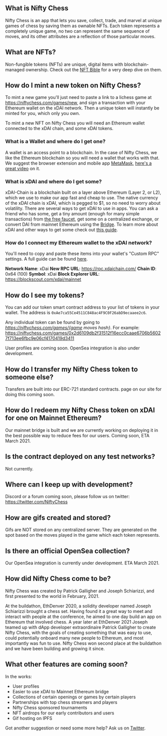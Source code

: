## What is Nifty Chess

Nifty Chess is an app that lets you save, collect, trade, and marvel at unique games of chess by saving them as ownable NFTs. Each token represents a completely unique game, no two can represent the same sequence of moves, and its other attributes are a reflection of those particular moves.

## What are NFTs?

Non-fungible tokens (NFTs) are unique, digital items with blockchain-managed ownership. Check out the [NFT Bible](https://opensea.io/blog/guides/non-fungible-tokens/) for a very deep dive on them.

## How do I mint a new token on Nifty Chess?

To mint a new game you'll just need to paste a link to a lichess game at https://niftychess.com/games/new, and sign a transaction with your Ethereum wallet on the xDAI network. Then a unique token will instantly be minted for you, which only you own.

To mint a new NFT on Nifty Chess you will need an Ethereum wallet connected to the xDAI chain, and some xDAI tokens.

### What is a Wallet and where do I get one?

A wallet is an access point to a blockchain. In the case of Nifty Chess, we like the Ethereum blockchain so you will need a wallet that works with that. We suggest the browser extension and mobile app [MetaMask](https://metamask.io/), [here's a great video](https://youtu.be/6Gf_kRE4MJU?t=6) on it.

### What is xDAI and where do I get some?

xDAI-Chain is a blockchain built on a layer above Ethereum (Layer 2, or L2), which we use to make our app fast and cheap to use. The native currency of the xDAI chain is xDAI, which is pegged to $1, so no need to worry about volatility. There are several ways to get xDAI to use in apps. You can ask a friend who has some, get a tiny amount (enough for many simple transactions) from [the free faucet](https://www.xdaichain.com/for-users/get-xdai-tokens), get some on a centralized exchange, or convert DAI from mainnet Ethereum using the [Bridge](https://bridge.xdaichain.com/). To learn more about xDAI and other ways to get some check out [this guide](https://www.xdaichain.com/for-users/get-xdai-tokens).

### How do I connect my Ethereum wallet to the xDAI network?

You'll need to copy and paste these items into your wallet's "Custom RPC" settings. A full guide can be found [here](https://www.xdaichain.com/for-users/wallets/metamask/metamask-setup).

**Network Name**: xDai
**New RPC URL**: https://rpc.xdaichain.com/
**Chain ID**: 0x64 (100)
**Symbol**: xDai
**Block Explorer URL**: https://blockscout.com/xdai/mainnet

## How do I see my tokens?

You can add our token smart contract address to your list of tokens in your wallet. The address is `0xAe7ca55Ce4511C848ac4F9C0F26abD9ecaaee2c6`.

Any individual token can be found by going to *https://niftychess.com/games/{game moves hash}*. For example: https://niftychess.com/games/0x2d6109db2f31512f16ecc0caae6706b56027f713ee6fbc9e06cf4170419d3411

User profiles are coming soon. OpenSea integration is also under development.

## How do I transfer my Nifty Chess token to someone else?

Transfers are built into our ERC-721 standard contracts. page on our site for doing this coming soon.

## How do I redeem my Nifty Chess token on xDAI for one on Mainnet Ethereum?

Our mainnet bridge is built and we are currently working on deploying it in the best possible way to reduce fees for our users. Coming soon, ETA March 2021.

## Is the contract deployed on any test networks?

Not currently.

## Where can I keep up with development?

Discord or a forum coming soon, please follow us on twitter: https://twitter.com/NiftyChess

## How are gifs created and stored?

Gifs are NOT stored on any centralized server. They are generated on the spot based on the moves played in the game which each token represents.

## Is there an official OpenSea collection?

Our OpenSea integration is currently under development. ETA March 2021.

## How did Nifty Chess come to be?

Nifty Chess was created by Patrick Galligher and Joseph Schiarizzi, and first presented to the world in February, 2021.

At the buildathon, EthDenver 2020, a solidity developer named Joseph Schiarizzi brought a chess set. Having found it a great way to meet and interact with people at the conference, he aimed to one day build an app on Ethereum that involved chess. A year later at EthDenver 2021 Joseph teamed up with dApp developer extraordinaire Patrick Galligher to create Nifty Chess, with the goals of creating something that was easy to use, could potentially onboard many new people to Ethereum, and most importantly was fun to use. Nifty Chess won second place at the buildathon and we have been building and growing it since.

## What other features are coming soon?

In the works:

- User profiles
- Easier to use xDAI to Mainnet Ethereum bridge
- Collections of certain openings or games by certain players
- Partnerships with top chess streamers and players
- Nifty Chess sponsored tournaments
- NFT airdrops for our early contributors and users
- Gif hosting on IPFS

Got another suggestion or need some more help? Ask us on [Twitter](https://twitter.com/NiftyChess).
